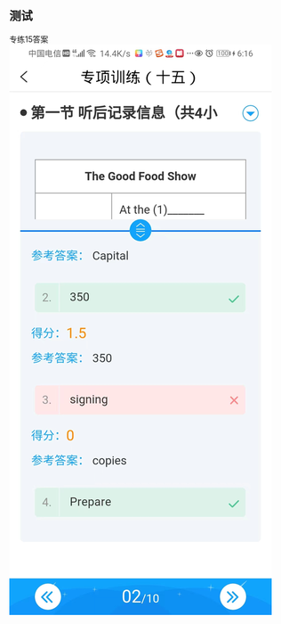 ## 测试
专练15答案
![This is an image](https://github.com/Observer23333/Database1/blob/main/%E5%BE%AE%E4%BF%A1%E5%9B%BE%E7%89%87_20220605181721.jpg)

### 


